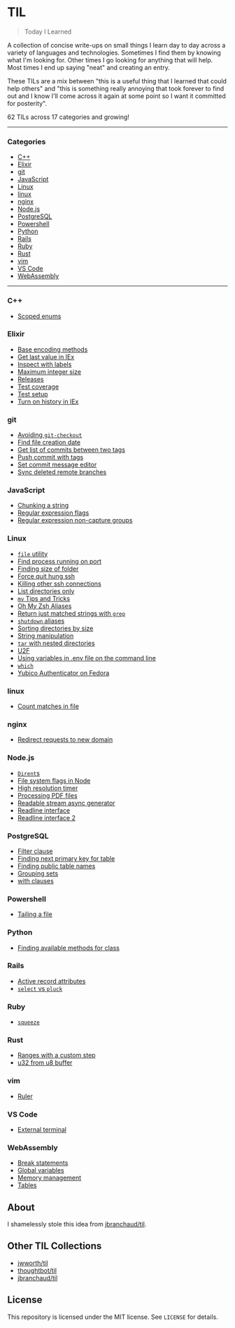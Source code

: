 # TIL

> Today I Learned

A collection of concise write-ups on small things I learn day to day across a
variety of languages and technologies. Sometimes I find them by knowing what I'm
looking for. Other times I go looking for anything that will help. Most times I
end up saying "neat" and creating an entry.

These TILs are a mix between "this is a useful thing that I learned that could
help others" and "this is something really annoying that took forever to find
out and I know I'll come across it again at some point so I want it committed
for posterity".

62 TILs across 17 categories and growing!

---

### Categories

- [C++](#C++)
- [Elixir](#Elixir)
- [git](#git)
- [JavaScript](#JavaScript)
- [Linux](#Linux)
- [linux](#linux)
- [nginx](#nginx)
- [Node.js](#Node.js)
- [PostgreSQL](#PostgreSQL)
- [Powershell](#Powershell)
- [Python](#Python)
- [Rails](#Rails)
- [Ruby](#Ruby)
- [Rust](#Rust)
- [vim](#vim)
- [VS Code](#VS-Code)
- [WebAssembly](#WebAssembly)

---

### C++

- [Scoped enums](c++/scoped-enums.md)

### Elixir

- [Base encoding methods](elixir/base-encoding-methods.md)
- [Get last value in IEx](elixir/get-last-value-in-iex.md)
- [Inspect with labels](elixir/inspect-with-labels.md)
- [Maximum integer size](elixir/maximum-integer-size.md)
- [Releases](elixir/releases.md)
- [Test coverage](elixir/test-coverage.md)
- [Test setup](elixir/test-setup.md)
- [Turn on history in IEx](elixir/turn-on-history-in-iex.md)

### git

- [Avoiding `git-checkout`](git/avoiding-git-checkout.md)
- [Find file creation date](git/find-file-creation-date.md)
- [Get list of commits between two tags](git/get-list-of-commits-between-two-tags.md)
- [Push commit with tags](git/push-commit-with-tags.md)
- [Set commit message editor](git/set-commit-message-editor.md)
- [Sync deleted remote branches](git/sync-deleted-remote-branches.md)

### JavaScript

- [Chunking a string](javascript/chunking-a-string.md)
- [Regular expression flags](javascript/regular-expression-flags.md)
- [Regular expression non-capture groups](javascript/regular-expression-non-capture-groups.md)

### Linux

- [`file` utility](linux/file-utility.md)
- [Find process running on port](linux/find-process-running-on-port.md)
- [Finding size of folder](linux/finding-size-of-folder.md)
- [Force quit hung ssh](linux/force-quit-hung-ssh.md)
- [Killing other ssh connections](linux/killing-other-ssh-connections.md)
- [List directories only](linux/list-directories-only.md)
- [`mv` Tips and Tricks](linux/mv-tips-and-tricks.md)
- [Oh My Zsh Aliases](linux/oh-my-zsh-aliases.md)
- [Return just matched strings with `grep`](linux/return-just-matched-strings-with-grep.md)
- [`shutdown` aliases](linux/shutdown-aliases.md)
- [Sorting directories by size](linux/sorting-directories-by-size.md)
- [String manipulation](linux/string-manipulation.md)
- [`tar` with nested directories](linux/tar-with-nested-directories.md)
- [U2F](linux/u2f.md)
- [Using variables in .env file on the command line](linux/using-variables-in-env-file-on-the-command-line.md)
- [`which`](linux/which.md)
- [Yubico Authenticator on Fedora](linux/yubico-authenticator-on-fedora.md)

### linux

- [Count matches in file](linux/count-matches-in-file.md)

### nginx

- [Redirect requests to new domain](nginx/redirect-requests-to-new-domain.md)

### Node.js

- [`Dirent`s](node.js/dirents.md)
- [File system flags in Node](node.js/file-system-flags-in-node.md)
- [High resolution timer](node.js/high-resolution-timer.md)
- [Processing PDF files](node.js/processing-pdf-files.md)
- [Readable stream async generator](node.js/readable-stream-async-generator.md)
- [Readline interface](node.js/readline-interface.md)
- [Readline interface 2](node.js/readline-interface-2.md)

### PostgreSQL

- [Filter clause](postgresql/filter-clause.md)
- [Finding next primary key for table](postgresql/finding-next-primary-key-for-table.md)
- [Finding public table names](postgresql/finding-public-table-names.md)
- [Grouping sets](postgresql/grouping-sets.md)
- [with clauses](postgresql/with-clauses.md)

### Powershell

- [Tailing a file](powershell/tailing-a-file.md)

### Python

- [Finding available methods for class](python/finding-available-methods-for-class.md)

### Rails

- [Active record attributes](rails/active-record-attributes.md)
- [`select` vs `pluck`](rails/select-vs-pluck.md)

### Ruby

- [`squeeze`](ruby/squeeze.md)

### Rust

- [Ranges with a custom step](rust/ranges-with-a-custom-step.md)
- [u32 from u8 buffer](rust/u32-from-u8-buffer.md)

### vim

- [Ruler](vim/ruler.md)

### VS Code

- [External terminal](vs-code/external-terminal.md)

### WebAssembly

- [Break statements](webassembly/break-statements.md)
- [Global variables](webassembly/global-variables.md)
- [Memory management](webassembly/memory-management.md)
- [Tables](webassembly/tables.md)

## About

I shamelessly stole this idea from
[jbranchaud/til](https://github.com/jbranchaud/til).

## Other TIL Collections

- [jwworth/til](https://github.com/jwworth/til)
- [thoughtbot/til](https://github.com/thoughtbot/til)
- [jbranchaud/til](https://github.com/jbranchaud/til)

## License

This repository is licensed under the MIT license. See `LICENSE` for
details.
